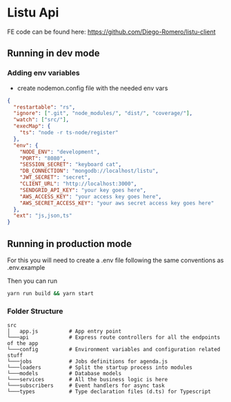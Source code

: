 # Listu Api

FE code can be found here: https://github.com/Diego-Romero/listu-client

## Running in dev mode

### Adding env variables

- create nodemon.config file with the needed env vars

```json
{
  "restartable": "rs",
  "ignore": [".git", "node_modules/", "dist/", "coverage/"],
  "watch": ["src/"],
  "execMap": {
    "ts": "node -r ts-node/register"
  },
  "env": {
    "NODE_ENV": "development",
    "PORT": "8080",
    "SESSION_SECRET": "keyboard cat",
    "DB_CONNECTION": "mongodb://localhost/listu",
    "JWT_SECRET": "secret",
    "CLIENT_URL": "http://localhost:3000",
    "SENDGRID_API_KEY": "your key goes here",
    "AWS_ACCESS_KEY": "your access key goes here",
    "AWS_SECRET_ACCESS_KEY": "your aws secret access key goes here"
  },
  "ext": "js,json,ts"
}
```

## Running in production mode

For this you will need to create a .env file following the same conventions as .env.example

Then you can run

```bash
yarn run build && yarn start
```

### Folder Structure

```
src
│   app.js          # App entry point
└───api             # Express route controllers for all the endpoints of the app
└───config          # Environment variables and configuration related stuff
└───jobs            # Jobs definitions for agenda.js
└───loaders         # Split the startup process into modules
└───models          # Database models
└───services        # All the business logic is here
└───subscribers     # Event handlers for async task
└───types           # Type declaration files (d.ts) for Typescript
```
